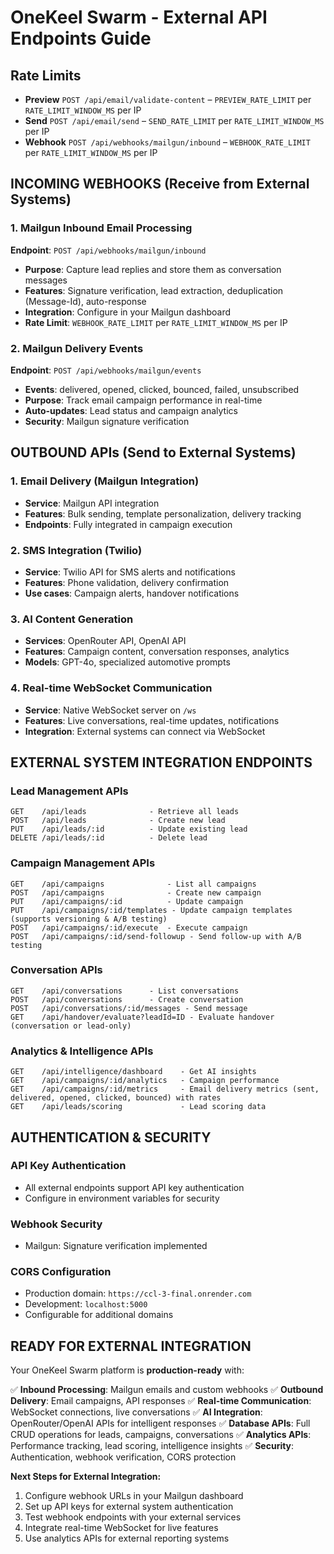 # OneKeel Swarm - External API Endpoints Guide

## Rate Limits

- **Preview** `POST /api/email/validate-content` – `PREVIEW_RATE_LIMIT` per `RATE_LIMIT_WINDOW_MS` per IP
- **Send** `POST /api/email/send` – `SEND_RATE_LIMIT` per `RATE_LIMIT_WINDOW_MS` per IP
- **Webhook** `POST /api/webhooks/mailgun/inbound` – `WEBHOOK_RATE_LIMIT` per `RATE_LIMIT_WINDOW_MS` per IP

## INCOMING WEBHOOKS (Receive from External Systems)

### 1. Mailgun Inbound Email Processing
**Endpoint**: `POST /api/webhooks/mailgun/inbound`
- **Purpose**: Capture lead replies and store them as conversation messages
- **Features**: Signature verification, lead extraction, deduplication (Message-Id), auto-response
- **Integration**: Configure in your Mailgun dashboard
- **Rate Limit**: `WEBHOOK_RATE_LIMIT` per `RATE_LIMIT_WINDOW_MS` per IP

### 2. Mailgun Delivery Events
**Endpoint**: `POST /api/webhooks/mailgun/events`
- **Events**: delivered, opened, clicked, bounced, failed, unsubscribed
- **Purpose**: Track email campaign performance in real-time
- **Auto-updates**: Lead status and campaign analytics
- **Security**: Mailgun signature verification

## OUTBOUND APIs (Send to External Systems)

### 1. Email Delivery (Mailgun Integration)
- **Service**: Mailgun API integration
- **Features**: Bulk sending, template personalization, delivery tracking
- **Endpoints**: Fully integrated in campaign execution

### 2. SMS Integration (Twilio)
- **Service**: Twilio API for SMS alerts and notifications  
- **Features**: Phone validation, delivery confirmation
- **Use cases**: Campaign alerts, handover notifications

### 3. AI Content Generation
- **Services**: OpenRouter API, OpenAI API
- **Features**: Campaign content, conversation responses, analytics
- **Models**: GPT-4o, specialized automotive prompts

### 4. Real-time WebSocket Communication
- **Service**: Native WebSocket server on `/ws`
- **Features**: Live conversations, real-time updates, notifications
- **Integration**: External systems can connect via WebSocket

## EXTERNAL SYSTEM INTEGRATION ENDPOINTS

### Lead Management APIs
```
GET    /api/leads              - Retrieve all leads
POST   /api/leads              - Create new lead  
PUT    /api/leads/:id          - Update existing lead
DELETE /api/leads/:id          - Delete lead
```

### Campaign Management APIs  
```
GET    /api/campaigns              - List all campaigns
POST   /api/campaigns              - Create new campaign
PUT    /api/campaigns/:id          - Update campaign
PUT    /api/campaigns/:id/templates - Update campaign templates (supports versioning & A/B testing)
POST   /api/campaigns/:id/execute  - Execute campaign
POST   /api/campaigns/:id/send-followup - Send follow-up with A/B testing
```

### Conversation APIs
```
GET    /api/conversations      - List conversations
POST   /api/conversations      - Create conversation
POST   /api/conversations/:id/messages - Send message
GET    /api/handover/evaluate?leadId=ID - Evaluate handover (conversation or lead-only)
```

### Analytics & Intelligence APIs
```
GET    /api/intelligence/dashboard    - Get AI insights
GET    /api/campaigns/:id/analytics   - Campaign performance
GET    /api/campaigns/:id/metrics     - Email delivery metrics (sent, delivered, opened, clicked, bounced) with rates
GET    /api/leads/scoring             - Lead scoring data
```

## AUTHENTICATION & SECURITY

### API Key Authentication
- All external endpoints support API key authentication
- Configure in environment variables for security

### Webhook Security
- Mailgun: Signature verification implemented

### CORS Configuration
- Production domain: `https://ccl-3-final.onrender.com`
- Development: `localhost:5000` 
- Configurable for additional domains

## READY FOR EXTERNAL INTEGRATION

Your OneKeel Swarm platform is **production-ready** with:

✅ **Inbound Processing**: Mailgun emails and custom webhooks
✅ **Outbound Delivery**: Email campaigns, API responses
✅ **Real-time Communication**: WebSocket connections, live conversations
✅ **AI Integration**: OpenRouter/OpenAI APIs for intelligent responses
✅ **Database APIs**: Full CRUD operations for leads, campaigns, conversations
✅ **Analytics APIs**: Performance tracking, lead scoring, intelligence insights
✅ **Security**: Authentication, webhook verification, CORS protection

**Next Steps for External Integration:**
1. Configure webhook URLs in your Mailgun dashboard
2. Set up API keys for external system authentication
3. Test webhook endpoints with your external services
4. Integrate real-time WebSocket for live features
5. Use analytics APIs for external reporting systems